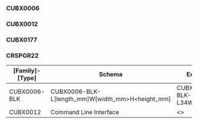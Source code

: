 ### CUBX0006

### CUBX0012

### CUBX0177

### CRSPGR22





| [Family]-[Type]             | Schema                                  | Example |
| --------------------- | ------------------------------------ | --------- |
| CUBX0006-BLK              | CUBX0006-BLK-L[length_mm]W[width_mm>H<height_mm] | CUBX0006-BLK-L34W765H877 |
| CUBX0012              | Command Line Interface               | <> |
